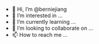 - 👋 Hi, I’m @berniejiang
- 👀 I’m interested in ...
- 🌱 I’m currently learning ...
- 💞️ I’m looking to collaborate on ...
- 📫 How to reach me ...

<!---
berniejiang/berniejiang is a ✨ special ✨ repository because its `README.md` (this file) appears on your GitHub profile.
You can click the Preview link to take a look at your changes.
--->

